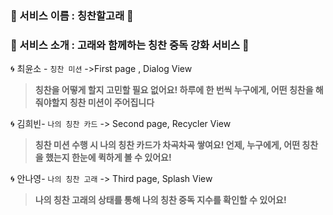 ### 🐋   서비스 이름 : 칭찬할고래 🐋 

 ### 💙 서비스 소개 : 고래와 함께하는 칭찬 중독 강화 서비스 💙 


 🌀 최윤소 - `칭찬 미션`  ->First page , Dialog View

> **칭찬을 어떻게 할지 고민할 필요 없어요! 하루에 한 번씩 누구에게, 어떤 칭찬을 해줘야할지 칭찬 미션이 주어집니다**

 🌀 김희빈- `나의 칭찬 카드`  -> Second page, Recycler View

> **칭찬 미션 수행 시 나의 칭찬 카드가 차곡차곡 쌓여요! 언제, 누구에게, 어떤 칭찬을 했는지 한눈에 퀵하게 볼 수 있어요!**

 🌀 안나영- `나의 칭찬 고래` -> Third page, Splash View

> **나의 칭찬 고래의 상태를 통해 나의 칭찬 중독 지수를 확인할 수 있어요!**
